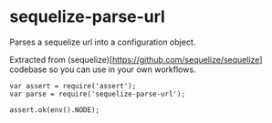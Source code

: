 # sequelize-parse-url

Parses a sequelize url into a configuration object.

Extracted from (sequelize)[https://github.com/sequelize/sequelize] codebase so you can use in your own workflows.

```
var assert = require('assert');
var parse = require('sequelize-parse-url');

assert.ok(env().NODE);
```
